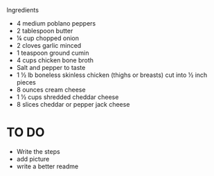 Ingredients

- 4 medium poblano peppers
- 2 tablespoon butter
- ¼ cup chopped onion
- 2 cloves garlic minced
- 1 teaspoon ground cumin
- 4 cups chicken bone broth
- Salt and pepper to taste
- 1 ½ lb boneless skinless chicken (thighs or breasts) cut into ½ inch pieces
- 8 ounces cream cheese
- 1 ½ cups shredded cheddar cheese
- 8 slices cheddar or pepper jack cheese

# TO DO
- Write the steps
- add picture
- write a better readme
